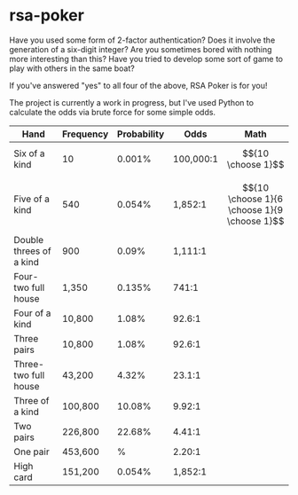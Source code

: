 # rsa-poker
Have you used some form of 2-factor authentication?  Does it involve the generation of a six-digit integer? Are you sometimes bored with nothing more interesting than this?  Have you tried to develop some sort of game to play with others in the same boat?

If you've answered "yes" to all four of the above, RSA Poker is for you!  

The project is currently a work in progress, but I've used Python to calculate the odds via brute force for some simple odds.  

| Hand | Frequency | Probability | Odds | Math
|---|---|---|---|---|
| Six of a kind | 10 | 0.001% | 100,000:1 | $${10 \choose 1}$$ |
| Five of a kind | 540 | 0.054% | 1,852:1 | $${10 \choose 1}{6 \choose 1}{9 \choose 1}$$ |
| Double threes of a kind | 900 | 0.09% | 1,111:1 |  |
| Four-two full house | 1,350 | 0.135% | 741:1 |  |
| Four of a kind | 10,800 | 1.08% | 92.6:1 |  |
| Three pairs | 10,800 | 1.08% | 92.6:1 |  |
| Three-two full house | 43,200 | 4.32% | 23.1:1 |  |
| Three of a kind | 100,800 | 10.08% | 9.92:1 |  |
| Two pairs | 226,800 | 22.68% | 4.41:1 |  |
| One pair | 453,600 | % | 2.20:1 |  |
| High card | 151,200 | 0.054% | 1,852:1 |  |
<!--stackedit_data:
eyJoaXN0b3J5IjpbMTgyNjI3ODQxNiwtMTU3NzMwNTg0NSwtMj
UzOTIxMDQ1LC0xNjMxNzUyMjg1LC0xODcxMjAwNDQ2LDEyMDY4
MjgyNjVdfQ==
-->